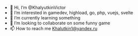 - 👋 Hi, I’m @KhalyutkinVictor
- 👀 I’m interested in gamedev, highload, go, php, vuejs, svelte
- 🌱 I’m currently learning something
- 💞️ I’m looking to collaborate on some funny game
- 📫 How to reach me Khalutkin1@yandex.ru

<!---
KhalyutkinVictor/KhalyutkinVictor is a ✨ special ✨ repository because its `README.md` (this file) appears on your GitHub profile.
You can click the Preview link to take a look at your changes.
--->

